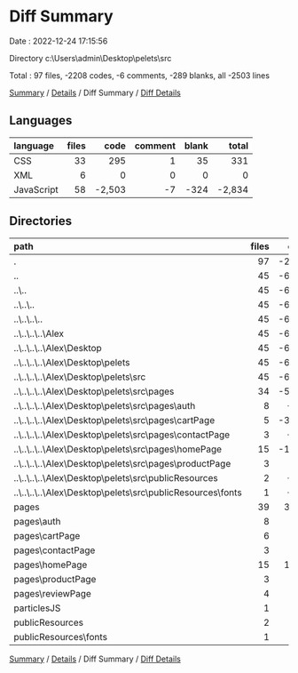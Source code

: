 # Diff Summary

Date : 2022-12-24 17:15:56

Directory c:\\Users\\admin\\Desktop\\pelets\\src

Total : 97 files,  -2208 codes, -6 comments, -289 blanks, all -2503 lines

[Summary](results.md) / [Details](details.md) / Diff Summary / [Diff Details](diff-details.md)

## Languages
| language | files | code | comment | blank | total |
| :--- | ---: | ---: | ---: | ---: | ---: |
| CSS | 33 | 295 | 1 | 35 | 331 |
| XML | 6 | 0 | 0 | 0 | 0 |
| JavaScript | 58 | -2,503 | -7 | -324 | -2,834 |

## Directories
| path | files | code | comment | blank | total |
| :--- | ---: | ---: | ---: | ---: | ---: |
| . | 97 | -2,208 | -6 | -289 | -2,503 |
| .. | 45 | -6,381 | -91 | -1,133 | -7,605 |
| ..\\.. | 45 | -6,381 | -91 | -1,133 | -7,605 |
| ..\\..\\.. | 45 | -6,381 | -91 | -1,133 | -7,605 |
| ..\\..\\..\\.. | 45 | -6,381 | -91 | -1,133 | -7,605 |
| ..\\..\\..\\..\\Alex | 45 | -6,381 | -91 | -1,133 | -7,605 |
| ..\\..\\..\\..\\Alex\\Desktop | 45 | -6,381 | -91 | -1,133 | -7,605 |
| ..\\..\\..\\..\\Alex\\Desktop\\pelets | 45 | -6,381 | -91 | -1,133 | -7,605 |
| ..\\..\\..\\..\\Alex\\Desktop\\pelets\\src | 45 | -6,381 | -91 | -1,133 | -7,605 |
| ..\\..\\..\\..\\Alex\\Desktop\\pelets\\src\\pages | 34 | -5,921 | -81 | -1,098 | -7,100 |
| ..\\..\\..\\..\\Alex\\Desktop\\pelets\\src\\pages\\auth | 8 | -782 | -12 | -217 | -1,011 |
| ..\\..\\..\\..\\Alex\\Desktop\\pelets\\src\\pages\\cartPage | 5 | -3,690 | -7 | -562 | -4,259 |
| ..\\..\\..\\..\\Alex\\Desktop\\pelets\\src\\pages\\contactPage | 3 | -153 | 0 | -31 | -184 |
| ..\\..\\..\\..\\Alex\\Desktop\\pelets\\src\\pages\\homePage | 15 | -1,220 | -62 | -268 | -1,550 |
| ..\\..\\..\\..\\Alex\\Desktop\\pelets\\src\\pages\\productPage | 3 | -76 | 0 | -20 | -96 |
| ..\\..\\..\\..\\Alex\\Desktop\\pelets\\src\\publicResources | 2 | -328 | 0 | -1 | -329 |
| ..\\..\\..\\..\\Alex\\Desktop\\pelets\\src\\publicResources\\fonts | 1 | -327 | 0 | -1 | -328 |
| pages | 39 | 3,643 | 72 | 799 | 4,514 |
| pages\\auth | 8 | 902 | 6 | 239 | 1,147 |
| pages\\cartPage | 6 | 727 | 4 | 148 | 879 |
| pages\\contactPage | 3 | 217 | 0 | 37 | 254 |
| pages\\homePage | 15 | 1,269 | 62 | 272 | 1,603 |
| pages\\productPage | 3 | 118 | 0 | 26 | 144 |
| pages\\reviewPage | 4 | 410 | 0 | 77 | 487 |
| particlesJS | 1 | 49 | 3 | 8 | 60 |
| publicResources | 2 | 328 | 0 | 1 | 329 |
| publicResources\\fonts | 1 | 327 | 0 | 1 | 328 |

[Summary](results.md) / [Details](details.md) / Diff Summary / [Diff Details](diff-details.md)